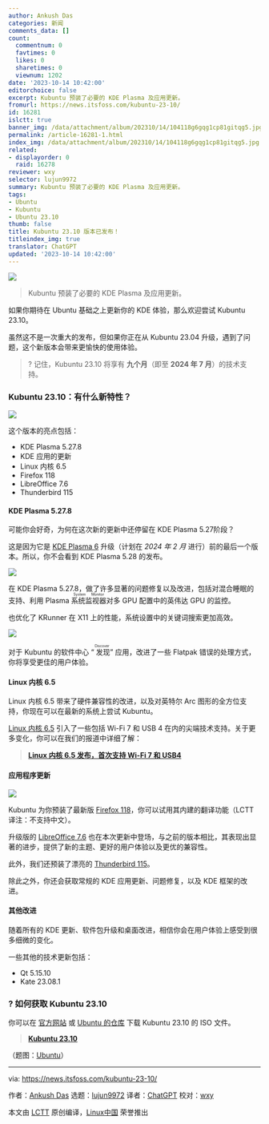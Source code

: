 ```yaml
---
author: Ankush Das
categories: 新闻
comments_data: []
count:
  commentnum: 0
  favtimes: 0
  likes: 0
  sharetimes: 0
  viewnum: 1202
date: '2023-10-14 10:42:00'
editorchoice: false
excerpt: Kubuntu 预装了必要的 KDE Plasma 及应用更新。
fromurl: https://news.itsfoss.com/kubuntu-23-10/
id: 16281
islctt: true
banner_img: /data/attachment/album/202310/14/104118g6gqg1cp81gitqg5.jpg
permalink: /article-16281-1.html
index_img: /data/attachment/album/202310/14/104118g6gqg1cp81gitqg5.jpg.thumb.jpg
related:
- displayorder: 0
  raid: 16278
reviewer: wxy
selector: lujun9972
summary: Kubuntu 预装了必要的 KDE Plasma 及应用更新。
tags:
- Ubuntu
- Kubuntu
- Ubuntu 23.10
thumb: false
title: Kubuntu 23.10 版本已发布！
titleindex_img: true
translator: ChatGPT
updated: '2023-10-14 10:42:00'
---
```


![](/data/attachment/album/202310/14/104118g6gqg1cp81gitqg5.jpg)



> 
> Kubuntu 预装了必要的 KDE Plasma 及应用更新。
> 
> 
> 


如果你期待在 Ubuntu 基础之上更新你的 KDE 体验，那么欢迎尝试 Kubuntu 23.10。


虽然这不是一次重大的发布，但如果你正在从 Kubuntu 23.04 升级，遇到了问题，这个新版本会带来更愉快的使用体验。



> 
> ? 记住，Kubuntu 23.10 将享有 **九个月**（即至 **2024 年 7 月**）的技术支持。
> 
> 
> 


### Kubuntu 23.10：有什么新特性？


![](/data/attachment/album/202310/14/104201dmdt1fmfj25pntd4.jpg)


这个版本的亮点包括：


* KDE Plasma 5.27.8
* KDE 应用的更新
* Linux 内核 6.5
* Firefox 118
* LibreOffice 7.6
* Thunderbird 115


#### KDE Plasma 5.27.8


可能你会好奇，为何在这次新的更新中还停留在 KDE Plasma 5.27阶段？


这是因为它是 [KDE Plasma 6](https://news.itsfoss.com/kde-plasma-6-dev/) 升级（计划在 *2024 年 2 月* 进行）前的最后一个版本。所以，你不会看到 KDE Plasma 5.28 的发布。


![](/data/attachment/album/202310/14/104202vdmg4t3zld4awy4o.png)


在 KDE Plasma 5.27.8，做了许多显著的问题修复以及改进，包括对混合睡眠的支持、利用 Plasma <ruby> 系统监视器 <rt>  System Monitor </rt></ruby> 对多 GPU 配置中的英伟达 GPU 的监控。


也优化了 KRunner 在 X11 上的性能，系统设置中的关键词搜索更加高效。


![](/data/attachment/album/202310/14/104202t9z93fr4br40v3es.png)


对于 Kubuntu 的软件中心 “<ruby> 发现 <rt>  Discover </rt></ruby>” 应用，改进了一些 Flatpak 错误的处理方式，你将享受更佳的用户体验。


#### Linux 内核 6.5


Linux 内核 6.5 带来了硬件兼容性的改进，以及对英特尔 Arc 图形的全方位支持，你现在可以在最新的系统上尝试 Kubuntu。


[Linux 内核 6.5](https://news.itsfoss.com/linux-kernel-6-5-release/) 引入了一些包括 Wi-Fi 7 和 USB 4 在内的尖端技术支持。关于更多变化，你可以在我们的报道中详细了解：



> 
> **[Linux 内核 6.5 发布，首次支持 Wi-Fi 7 和 USB4](/article-16140-1.html)**
> 
> 
> 


#### 应用程序更新


![](/data/attachment/album/202310/14/104203t0qje2e2kevjj3q8.jpg)


Kubuntu 为你预装了最新版 [Firefox 118](https://news.itsfoss.com/firefox-118-release/)，你可以试用其内建的翻译功能（LCTT 译注：不支持中文）。


升级版的 [LibreOffice 7.6](https://news.itsfoss.com/libreoffice-7-6/) 也在本次更新中登场，与之前的版本相比，其表现出显著的进步，提供了新的主题、更好的用户体验以及更优的兼容性。


此外，我们还预装了漂亮的 [Thunderbird 115](https://news.itsfoss.com/thunderbird-115/)。


除此之外，你还会获取常规的 KDE 应用更新、问题修复，以及 KDE 框架的改进。


#### 其他改进


随着所有的 KDE 更新、软件包升级和桌面改进，相信你会在用户体验上感受到很多细微的变化。


一些其他的技术更新包括：


* Qt 5.15.10
* Kate 23.08.1


### ? 如何获取 Kubuntu 23.10


你可以在 [官方网站](https://kubuntu.org/getkubuntu/) 或 [Ubuntu 的仓库](http://cdimage.ubuntu.com/kubuntu/releases/23.10) 下载 Kubuntu 23.10 的 ISO 文件。



> 
> **[Kubuntu 23.10](http://cdimage.ubuntu.com/kubuntu/releases/23.10/release/)**
> 
> 
> 


（题图：[Ubuntu](https://ubuntu.com/blog/into-the-labyrinth)）




---


via: <https://news.itsfoss.com/kubuntu-23-10/>


作者：[Ankush Das](https://news.itsfoss.com/author/ankush/) 选题：[lujun9972](https://github.com/lujun9972) 译者：[ChatGPT](https://linux.cn/lctt/ChatGPT) 校对：[wxy](https://github.com/wxy)


本文由 [LCTT](https://github.com/LCTT/TranslateProject) 原创编译，[Linux中国](https://linux.cn/) 荣誉推出